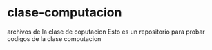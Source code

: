 # clase-computacion
archivos de la clase de coputacion
Esto es un repositorio para probar codigos de la clase computacion
